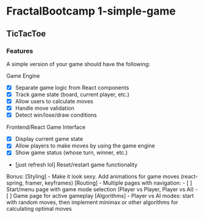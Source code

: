 # FractalBootcamp 1-simple-game
## TicTacToe

### Features
A simple version of your game should have the following:

 Game Engine
 - [x] Separate game logic from React components
 - [x] Track game state (board, current player, etc.)
 - [x] Allow users to calculate moves
 - [x] Handle move validation
 - [x] Detect win/lose/draw conditions

 Frontend/React Game Interface
 - [x] Display current game state
 - [x] Allow players to make moves by using the game engine
 - [x] Show game status (whose turn, winner, etc.)
 - [just refresh lol] Reset/restart game functionality

Bonus:
 [Styling] - Make it look sexy. Add animations for game moves (react-spring, framer, keyframes)
 [Routing] - Multiple pages with navigation: - [ ] Start/menu page with game mode selection (Player vs Player, Player vs AI) - [ ] Game page for active gameplay
 [Algorithms] - Player vs AI modes: start with random moves, then implement minimax or other algorithms for calculating optimal moves
